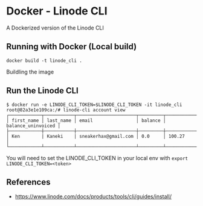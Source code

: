 # Docker - Linode CLI

A Dockerized version of the Linode CLI

## Running with Docker (Local build)

```
docker build -t linode_cli .
```
Buildling the image

## Run the Linode CLI

```
$ docker run -e LINODE_CLI_TOKEN=$LINODE_CLI_TOKEN -it linode_cli
root@82a3e1e109ca:/# linode-cli account view
┌────────────┬───────────┬──────────────────────┬─────────┬────────────────────┐
│ first_name │ last_name │ email                │ balance │ balance_uninvoiced │
├────────────┼───────────┼──────────────────────┼─────────┼────────────────────┤
│ Ken        | Kaneki    | sneakerhax@gmail.com │ 0.0     │ 100.27             │
└────────────┴───────────┴──────────────────────┴─────────┴────────────────────┘
```
You will need to set the LINODE_CLI_TOKEN in your local env with `export LINODE_CLI_TOKEN=<token>`

## References
* https://www.linode.com/docs/products/tools/cli/guides/install/


